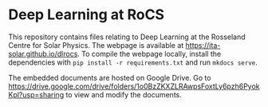 # Deep Learning at RoCS

This repository contains files relating to Deep Learning at the Rosseland Centre for Solar Physics. The webpage is available at https://ita-solar.github.io/dlrocs. To compile the webpage locally, install the dependencies with `pip install -r requirements.txt` and run `mkdocs serve`.

The embedded documents are hosted on Google Drive. Go to https://drive.google.com/drive/folders/1o0BzZKXZLRAwpsFoxtLy6pzh6PyokKpl?usp=sharing to view and modify the documents.